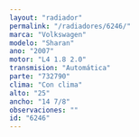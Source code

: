 ```yaml
---
layout: "radiador"
permalink: "/radiadores/6246/"
marca: "Volkswagen"
modelo: "Sharan"
ano: "2007"
motor: "L4 1.8 2.0"
transmision: "Automática"
parte: "732790"
clima: "Con clima"
alto: "25"
ancho: "14 7/8"
observaciones: ""
id: "6246"
---
```


